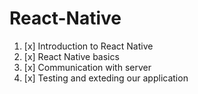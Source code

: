 # React-Native
1. [x] Introduction to React Native
2. [x] React Native basics
3. [x] Communication with server
4. [x] Testing and exteding our application